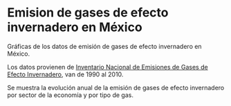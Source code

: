 # Emision de gases de efecto invernadero en México

Gráficas de los datos de emisión de gases de efecto invernadero en México.  

Los datos provienen de [Inventario Nacional de Emisiones de Gases de Efecto Invernadero](http://rpubs.com/Alberto-/Emision_CO2), van de 1990 al 2010.  

Se muestra la evolución anual de la emisión de gases de efecto invernadero por sector de la economía y por tipo de gas.
